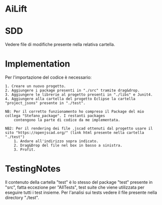 # AiLift

# SDD
Vedere file di modifiche presente nella relativa cartella.

# Implementation
Per l'importazione del codice è necessario:

    1. Creare un nuovo progetto.
    2. Aggiungere i package presenti in "./src" tramite drag&drop.
    3. Aggiungere le librerie al progetto presenti in "./libs" e Junit4.
    4. Aggiungere alla cartella del progetto Eclipse la cartella "project_jsons" presente in "./test".
    
    NB: Per il corretto funzionamento ho compreso il Package del mio collega "Stefano_package". I restanti packages
        contengono la parte di codice da me implementata.
        
    NB2: Per il rendering dei file .jscad ottenuti dal progetto usare il sito "https://openjscad.org/" (link html presente nella cartella "./test")
        1. Andare all'indirizzo sopra indicato.
        2. Drag&Drop del file nel box in basso a sinistra.
        3. Profit.
        
# TestingNotes
Il contenuto della cartella "test" è lo stesso del package "test" presente in "src", fatta eccezione per "AllTests", 
test suite che viene utilizzata per eseguire tutti i test insieme.
Per l'analisi sui tests vedere il file presente nella directory "./test".


